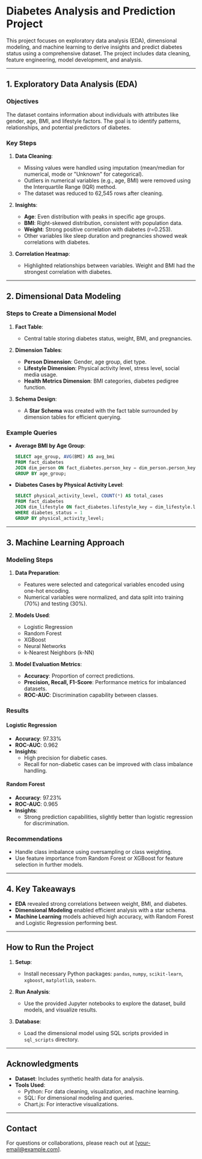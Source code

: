 
# Diabetes Analysis and Prediction Project

This project focuses on exploratory data analysis (EDA), dimensional modeling, and machine learning to derive insights and predict diabetes status using a comprehensive dataset. The project includes data cleaning, feature engineering, model development, and analysis.

---

## 1. Exploratory Data Analysis (EDA)

### Objectives
The dataset contains information about individuals with attributes like gender, age, BMI, and lifestyle factors. The goal is to identify patterns, relationships, and potential predictors of diabetes.

### Key Steps
1. **Data Cleaning**:
   - Missing values were handled using imputation (mean/median for numerical, mode or "Unknown" for categorical).
   - Outliers in numerical variables (e.g., age, BMI) were removed using the Interquartile Range (IQR) method.
   - The dataset was reduced to 62,545 rows after cleaning.

2. **Insights**:
   - **Age**: Even distribution with peaks in specific age groups.
   - **BMI**: Right-skewed distribution, consistent with population data.
   - **Weight**: Strong positive correlation with diabetes (r=0.253).
   - Other variables like sleep duration and pregnancies showed weak correlations with diabetes.

3. **Correlation Heatmap**:
   - Highlighted relationships between variables. Weight and BMI had the strongest correlation with diabetes.

---

## 2. Dimensional Data Modeling

### Steps to Create a Dimensional Model
1. **Fact Table**:
   - Central table storing diabetes status, weight, BMI, and pregnancies.

2. **Dimension Tables**:
   - **Person Dimension**: Gender, age group, diet type.
   - **Lifestyle Dimension**: Physical activity level, stress level, social media usage.
   - **Health Metrics Dimension**: BMI categories, diabetes pedigree function.

3. **Schema Design**:
   - A **Star Schema** was created with the fact table surrounded by dimension tables for efficient querying.

### Example Queries
- **Average BMI by Age Group**:
  ```sql
  SELECT age_group, AVG(BMI) AS avg_bmi
  FROM fact_diabetes
  JOIN dim_person ON fact_diabetes.person_key = dim_person.person_key
  GROUP BY age_group;
  ```

- **Diabetes Cases by Physical Activity Level**:
  ```sql
  SELECT physical_activity_level, COUNT(*) AS total_cases
  FROM fact_diabetes
  JOIN dim_lifestyle ON fact_diabetes.lifestyle_key = dim_lifestyle.lifestyle_key
  WHERE diabetes_status = 1
  GROUP BY physical_activity_level;
  ```

---

## 3. Machine Learning Approach

### Modeling Steps
1. **Data Preparation**:
   - Features were selected and categorical variables encoded using one-hot encoding.
   - Numerical variables were normalized, and data split into training (70%) and testing (30%).

2. **Models Used**:
   - Logistic Regression
   - Random Forest
   - XGBoost
   - Neural Networks
   - k-Nearest Neighbors (k-NN)

3. **Model Evaluation Metrics**:
   - **Accuracy**: Proportion of correct predictions.
   - **Precision, Recall, F1-Score**: Performance metrics for imbalanced datasets.
   - **ROC-AUC**: Discrimination capability between classes.

### Results
#### Logistic Regression
- **Accuracy**: 97.33%
- **ROC-AUC**: 0.962
- **Insights**:
  - High precision for diabetic cases.
  - Recall for non-diabetic cases can be improved with class imbalance handling.

#### Random Forest
- **Accuracy**: 97.23%
- **ROC-AUC**: 0.965
- **Insights**:
  - Strong prediction capabilities, slightly better than logistic regression for discrimination.

### Recommendations
- Handle class imbalance using oversampling or class weighting.
- Use feature importance from Random Forest or XGBoost for feature selection in further models.

---

## 4. Key Takeaways
- **EDA** revealed strong correlations between weight, BMI, and diabetes.
- **Dimensional Modeling** enabled efficient analysis with a star schema.
- **Machine Learning** models achieved high accuracy, with Random Forest and Logistic Regression performing best.

---

## How to Run the Project
1. **Setup**:
   - Install necessary Python packages: `pandas`, `numpy`, `scikit-learn`, `xgboost`, `matplotlib`, `seaborn`.

2. **Run Analysis**:
   - Use the provided Jupyter notebooks to explore the dataset, build models, and visualize results.

3. **Database**:
   - Load the dimensional model using SQL scripts provided in `sql_scripts` directory.

---

## Acknowledgments
- **Dataset**: Includes synthetic health data for analysis.
- **Tools Used**:
  - Python: For data cleaning, visualization, and machine learning.
  - SQL: For dimensional modeling and queries.
  - Chart.js: For interactive visualizations.

---

## Contact
For questions or collaborations, please reach out at [your-email@example.com].
